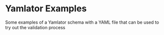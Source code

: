# Yamlator Examples

Some examples of a Yamlator schema with a YAML file that can be used to try out the validation process

